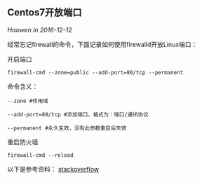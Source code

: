 ## Centos7开放端口
*Haowen in 2016-12-12*

经常忘记firewall的命令，下面记录如何使用firewalld开放Linux端口：

开启端口

```firewall-cmd --zone=public --add-port=80/tcp --permanent```

命令含义：

```--zone #作用域```

```--add-port=80/tcp #添加端口，格式为：端口/通讯协议```

```--permanent #永久生效，没有此参数重启后失效```

重启防火墙

```firewall-cmd --reload```

以下是参考资料：
[stackoverflow](http://stackoverflow.com/questions/24729024/centos-7-open-firewall-port)
